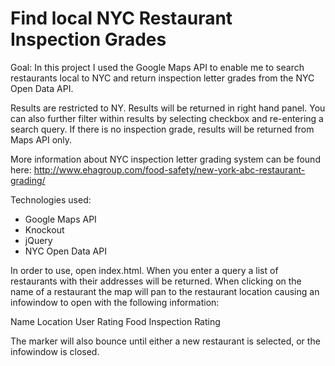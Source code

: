 # Find local NYC Restaurant Inspection Grades
Goal: In this project I used the Google Maps API to enable me to search restaurants local to NYC and 
return inspection letter grades from the NYC Open Data API. 

Results are restricted to NY. Results will be returned in right hand panel. You can also further 
filter within results by selecting checkbox and re-entering a search query. If there is no inspection grade,
results will be returned from Maps API only. 

More information about NYC inspection letter grading system can be found here:
http://www.ehagroup.com/food-safety/new-york-abc-restaurant-grading/

Technologies used:
* Google Maps API
* Knockout
* jQuery
* NYC Open Data API

In order to use, open index.html. When you enter a query a list of restaurants with their addresses will be returned. 
When clicking on the name of a restaurant the map will pan to the restaurant location causing an infowindow to open with 
the following information:

Name
Location
User Rating
Food Inspection Rating

The marker will also bounce until either a new restaurant is selected, or the infowindow is closed. 